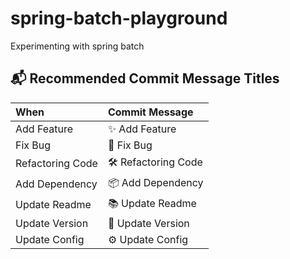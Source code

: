 # spring-batch-playground
Experimenting with spring batch

## 📬 Recommended Commit Message Titles

| When             | Commit Message      |
|:-----------------|:--------------------|
| Add Feature      | ✨ Add Feature       |
| Fix Bug          | 🐞 Fix Bug          |
| Refactoring Code | 🛠 Refactoring Code |
| Add Dependency   | 📦 Add Dependency   |
| Update Readme    | 📚 Update Readme    |
| Update Version   | 🌼 Update Version   |
| Update Config    | ⚙️ Update Config    |
